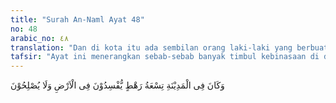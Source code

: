 ```yaml
---
title: "Surah An-Naml Ayat 48"
no: 48
arabic_no: ٤٨
translation: "Dan di kota itu ada sembilan orang laki-laki yang berbuat kerusakan di bumi, mereka tidak melakukan perbaikan."
tafsir: "Ayat ini menerangkan sebab-sebab banyak timbul kebinasaan di dalam negeri mereka karena di dalam kota Hijr itu terdapat sembilan orang yang suka berbuat kekacauan dalam masyarakat. Mereka yang sembilan orang itu adalah anak dari para bangsawan yang berkuasa di negeri itu. Segala perbuatan baik atau buruk dapat mereka lakukan dengan leluasa dan tidak seorang pun dapat menghalanginya. Perbuatan-perbuatan jahat yang mereka lakukan itu selalu dilindungi dan dibela oleh orang tua mereka yang berkuasa di negeri itu. Dengan demikian, orang yang sembilan itu menjadi sumber perbuatan buruk dan angkara murka.\n\nAda beberapa riwayat yang menerangkan nama-nama dari orang yang sembilan itu, seperti yang diterangkan oleh al-Gaznawi, Ibnu Ishaq, Zamakhsyari, al-Mawardi, dan sebagainya. Masing-masing mereka mengemukakan nama-nama yang berbeda. Akan tetapi, yang penting dari semuanya itu ialah bahwa kerusakan dan perbuatan dosa yang dilakukan oleh sembilan penjahat itu diketahui dan direstui oleh pembesar-pembesar negeri Samud. Karena berasal dari kaum bangsawan yang berkuasa di negeri itu, mereka mempunyai pengaruh yang amat besar kepada kaum Samud."
---
```

وَكَانَ فِى الْمَدِيْنَةِ تِسْعَةُ رَهْطٍ يُّفْسِدُوْنَ فِى الْاَرْضِ وَلَا يُصْلِحُوْنَ  